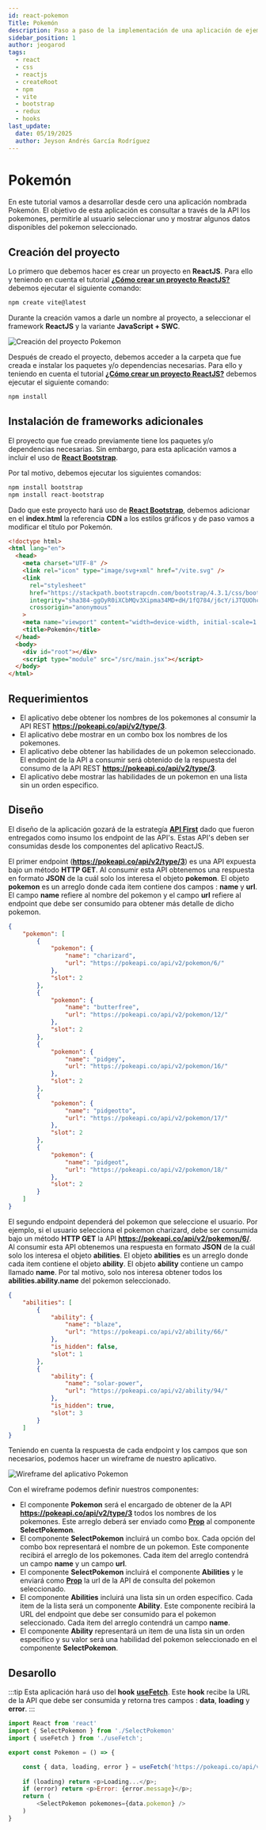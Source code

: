 ```yaml
---
id: react-pokemon
Title: Pokemón
description: Paso a paso de la implementación de una aplicación de ejemplo nombrada Pokemon que incluirá todos los conceptos que fueron estudiados en la ruta de aprendizaje básica 
sidebar_position: 1
author: jeogarod
tags:
  - react
  - css
  - reactjs
  - createRoot
  - npm
  - vite
  - bootstrap
  - redux
  - hooks
last_update:
  date: 05/19/2025
  author: Jeyson Andrés García Rodríguez
---
```


# Pokemón

En este tutorial vamos a desarrollar desde cero una aplicación nombrada Pokemón. El objetivo de esta aplicación es consultar a través de la API los pokemones, permitirle al usuario seleccionar uno y mostrar algunos datos disponibles del pokemon seleccionado. 

## Creación del proyecto

Lo primero que debemos hacer es crear un proyecto en **ReactJS**. Para ello y teniendo en cuenta el tutorial [**¿Cómo crear un proyecto ReactJS?**](/docs/programacion/reactjs/proyecto/crear-proyecto.md) debemos ejecutar el siguiente comando:

```javascript
npm create vite@latest
```

Durante la creación vamos a darle un nombre al proyecto, a seleccionar el framework **ReactJS** y la variante **JavaScript + SWC**.  

![Creación del proyecto Pokemon](/img/Pokemon-App-1.png)

Después de creado el proyecto, debemos acceder a la carpeta que fue creada e instalar los paquetes y/o dependencias necesarias. Para ello y teniendo en cuenta el tutorial [**¿Cómo crear un proyecto ReactJS?**](/docs/programacion/reactjs/proyecto/crear-proyecto.md) debemos ejecutar el siguiente comando:

```javascript
npm install
```

## Instalación de frameworks adicionales

El proyecto que fue creado previamente tiene los paquetes y/o dependencias necesarias. Sin embargo, para esta aplicación vamos a incluir el uso de [**React Bootstrap**](/docs/programacion/reactjs/frameworks/bootstrap.md). 

Por tal motivo, debemos ejecutar los siguientes comandos:

```javascript
npm install bootstrap
npm install react-bootstrap 
```

Dado que este proyecto hará uso de [**React Bootstrap**](/docs/programacion/reactjs/frameworks/bootstrap.md), debemos adicionar en el **index.html** la referencia **CDN** a los estilos gráficos y de paso vamos a modificar el título por Pokemón. 

```html
<!doctype html>
<html lang="en">
  <head>
    <meta charset="UTF-8" />
    <link rel="icon" type="image/svg+xml" href="/vite.svg" />
    <link 
      rel="stylesheet" 
      href="https://stackpath.bootstrapcdn.com/bootstrap/4.3.1/css/bootstrap.min.css" 
      integrity="sha384-ggOyR0iXCbMQv3Xipma34MD+dH/1fQ784/j6cY/iJTQUOhcWr7x9JvoRxT2MZw1T" 
      crossorigin="anonymous"
    >
    <meta name="viewport" content="width=device-width, initial-scale=1.0" />
    <title>Pokemón</title>
  </head>
  <body>
    <div id="root"></div>
    <script type="module" src="/src/main.jsx"></script>
  </body>
</html>
```

## Requerimientos

- El aplicativo debe obtener los nombres de los pokemones al consumir la API REST **https://pokeapi.co/api/v2/type/3**. 
- El aplicativo debe mostrar en un combo box los nombres de los pokemones. 
- El aplicativo debe obtener las habilidades de un pokemon seleccionado. El endpoint de la API a consumir será obtenido de la respuesta del consumo de la API REST **https://pokeapi.co/api/v2/type/3**. 
- El aplicativo debe mostrar las habilidades de un pokemon en una lista sin un orden especifico. 

## Diseño

El diseño de la aplicación gozará de la estrategía [**API First**](/blog/api-first) dado que fueron entregados como insumo los endpoint de las API's. Estas API's deben ser consumidas desde los componentes del aplicativo ReactJS. 

El primer endpoint (**https://pokeapi.co/api/v2/type/3**) es una API expuesta bajo un método **HTTP GET**. Al consumir esta API obtenemos una respuesta en formato **JSON** de la cuál solo los interesa el objeto **pokemon**. El objeto **pokemon** es un arreglo donde cada item contiene dos campos : **name** y **url**. El campo **name** refiere al nombre del pokemon y el campo **url** refiere al endpoint que debe ser consumido para obtener más detalle de dicho pokemon. 

```json
{
    "pokemon": [
        {
            "pokemon": {
                "name": "charizard",
                "url": "https://pokeapi.co/api/v2/pokemon/6/"
            },
            "slot": 2
        },
        {
            "pokemon": {
                "name": "butterfree",
                "url": "https://pokeapi.co/api/v2/pokemon/12/"
            },
            "slot": 2
        },
        {
            "pokemon": {
                "name": "pidgey",
                "url": "https://pokeapi.co/api/v2/pokemon/16/"
            },
            "slot": 2
        },
        {
            "pokemon": {
                "name": "pidgeotto",
                "url": "https://pokeapi.co/api/v2/pokemon/17/"
            },
            "slot": 2
        },
        {
            "pokemon": {
                "name": "pidgeot",
                "url": "https://pokeapi.co/api/v2/pokemon/18/"
            },
            "slot": 2
        }
    ]
}
```

El segundo endpoint dependerá del pokemon que seleccione el usuario. Por ejemplo, si el usuario selecciona el pokemon charizard, debe ser consumida bajo un método **HTTP GET** la API **https://pokeapi.co/api/v2/pokemon/6/**. Al consumir esta API obtenemos una respuesta en formato **JSON** de la cuál solo los interesa el objeto **abilities**. El objeto **abilities** es un arreglo donde cada item contiene el objeto **ability**. El objeto **ability** contiene un campo llamado **name**. Por tal motivo, solo nos interesa obtener todos los **abilities.ability.name** del pokemon seleccionado. 

```json
{
    "abilities": [
        {
            "ability": {
                "name": "blaze",
                "url": "https://pokeapi.co/api/v2/ability/66/"
            },
            "is_hidden": false,
            "slot": 1
        },
        {
            "ability": {
                "name": "solar-power",
                "url": "https://pokeapi.co/api/v2/ability/94/"
            },
            "is_hidden": true,
            "slot": 3
        }
    ]
}
```

Teniendo en cuenta la respuesta de cada endpoint y los campos que son necesarios, podemos hacer un wireframe de nuestro aplicativo.

![Wireframe del aplicativo Pokemon](/img/Pokemon-Wireframe.png)

Con el wireframe podemos definir nuestros componentes: 

- El componente **Pokemon** será el encargado de obtener de la API **https://pokeapi.co/api/v2/type/3** todos los nombres de los pokemones. Este arreglo deberá ser enviado como [**Prop**](/docs/programacion/reactjs/proyecto/props.md) al componente **SelectPokemon**. 
- El componente **SelectPokemon** incluirá un combo box. Cada opción del combo box representará el nombre de un pokemon. Este componente recibirá el arreglo de los pokemones. Cada item del arreglo contendrá un campo **name** y un campo **url**. 
- El componente **SelectPokemon** incluirá el componente **Abilities** y le enviará como [**Prop**](/docs/programacion/reactjs/proyecto/props.md) la url de la API de consulta del pokemon seleccionado. 
- El componente **Abilities** incluirá una lista sin un orden específico. Cada item de la lista será un componente **Ability**. Este componente recibirá la URL del endpoint que debe ser consumido para el pokemon seleccionado. Cada item del arreglo contendrá un campo **name**. 
- El componente **Ability** representará un item de una lista sin un orden especifico y su valor será una habilidad del pokemon seleccionado en el componente **SelectPokemon**. 

## Desarollo

:::tip
Esta aplicación hará uso del **hook** [**useFetch**](/docs/programacion/reactjs/hooks/useFetch.md). Este **hook** recibe la URL de la API que debe ser consumida y retorna tres campos : **data**, **loading** y **error**.
:::

```javascript title="/src/Pokemon.jsx"
import React from 'react'
import { SelectPokemon } from './SelectPokemon'
import { useFetch } from './useFetch';

export const Pokemon = () => {

    const { data, loading, error } = useFetch('https://pokeapi.co/api/v2/type/3');
    
    if (loading) return <p>Loading...</p>;
    if (error) return <p>Error: {error.message}</p>;
    return (
        <SelectPokemon pokemones={data.pokemon} />
    )
}
```
